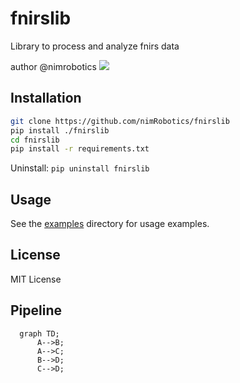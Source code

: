 # fnirslib

Library to process and analyze fnirs data

author @nimrobotics [![](https://img.shields.io/twitter/follow/nimrobotics.svg?style=social)](https://twitter.com/intent/follow?screen_name=nimrobotics)


## Installation


```bash
git clone https://github.com/nimRobotics/fnirslib
pip install ./fnirslib
cd fnirslib
pip install -r requirements.txt
```

Uninstall: `pip uninstall fnirslib`

## Usage

See the [examples](examples) directory for usage examples.

## License

MIT License

## Pipeline

```mermaid
  graph TD;
      A-->B;
      A-->C;
      B-->D;
      C-->D;
```
